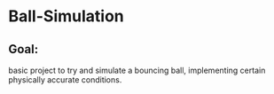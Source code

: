 # Ball-Simulation
## Goal:
basic project to try and simulate a bouncing ball, implementing certain physically accurate conditions.
